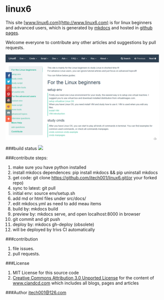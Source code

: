 linux6
======

This site [www.linux6.com](http://www.linux6.com) is for linux beginners and advanced users, which is generated by [mkdocs](http://www.mkdocs.org) and hosted in [github pages](https://github.com/itech001/linux6).  

Welcome everyone to contribute any other articles and suggestions by pull requests.  

![](linux6.png)  

###build status
![](https://travis-ci.org/itech001/linux6.svg?branch=master)

###contribute steps:
1. make sure you have python installed
1. install mkdocs dependences: pip install mkdocs && pip uninstall mkdocs
1. get code: git clone https://github.com/itech001/linux6.git(or your forked repo)
1. sync to latest: git pull
1. initial env: source env/setup.sh
1. add md or html files under src/docs/
1. edit mkdocs.yml as need to add meau items
1. build by: mkdocs build
1. preview by: mkdocs serve, and open localhost:8000 in browser
1. git commit and git push 
1. deploy by: mkdocs gh-deploy (obsolete)
1. will be deployed by trivs CI automatically

###contribution
1. file issues.
1. pull requests.

###License
1. MIT License for this source code
1. [Creative Commons Attribution 3.0 Unported License](http://creativecommons.org/licenses/by/3.0/) for the content of www.ciandcd.com which includes all blogs, pages and articles 

###Author
itech001@126.com 
